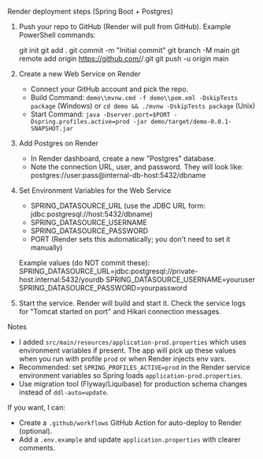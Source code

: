 Render deployment steps (Spring Boot + Postgres)

1) Push your repo to GitHub (Render will pull from GitHub). Example PowerShell commands:

   git init
   git add .
   git commit -m "Initial commit"
   git branch -M main
   git remote add origin https://github.com/<your-username>/<your-repo>.git
   git push -u origin main

2) Create a new Web Service on Render
   - Connect your GitHub account and pick the repo.
   - Build Command: `demo\\mvnw.cmd -f demo\\pom.xml -DskipTests package` (Windows) or `cd demo && ./mvnw -DskipTests package` (Unix)
   - Start Command: `java -Dserver.port=$PORT -Dspring.profiles.active=prod -jar demo/target/demo-0.0.1-SNAPSHOT.jar`

3) Add Postgres on Render
   - In Render dashboard, create a new "Postgres" database.
   - Note the connection URL, user, and password. They will look like: postgres://user:pass@internal-db-host:5432/dbname

4) Set Environment Variables for the Web Service
   - SPRING_DATASOURCE_URL (use the JDBC URL form: jdbc:postgresql://host:5432/dbname)
   - SPRING_DATASOURCE_USERNAME
   - SPRING_DATASOURCE_PASSWORD
   - PORT (Render sets this automatically; you don't need to set it manually)

   Example values (do NOT commit these):
   SPRING_DATASOURCE_URL=jdbc:postgresql://private-host.internal:5432/yourdb
   SPRING_DATASOURCE_USERNAME=youruser
   SPRING_DATASOURCE_PASSWORD=yourpassword

5) Start the service. Render will build and start it. Check the service logs for "Tomcat started on port" and Hikari connection messages.

Notes
   - I added `src/main/resources/application-prod.properties` which uses environment variables if present. The app will pick up these values when you run with profile `prod` or when Render injects env vars.
   - Recommended: set `SPRING_PROFILES_ACTIVE=prod` in the Render service environment variables so Spring loads `application-prod.properties`.
   - Use migration tool (Flyway/Liquibase) for production schema changes instead of `ddl-auto=update`.

If you want, I can:
   - Create a `.github/workflows` GitHub Action for auto-deploy to Render (optional).
   - Add a `.env.example` and update `application.properties` with clearer comments.
